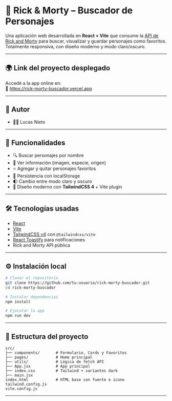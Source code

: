 # 🧪 Rick & Morty – Buscador de Personajes

Una aplicación web desarrollada en **React + Vite** que consume la [API de Rick and Morty](https://rickandmortyapi.com/) para buscar, visualizar y guardar personajes como favoritos. Totalmente responsiva, con diseño moderno y modo claro/oscuro.

---

## 🌍 Link del proyecto desplegado

Accedé a la app online en:  
🔗 https://rick-morty-buscador.vercel.app

---

## 🧠 Autor

- 👨‍💻 Lucas Nieto

---

## 🎯 Funcionalidades

- 🔍 Buscar personajes por nombre
- 🧑 Ver información (imagen, especie, origen)
- ⭐ Agregar y quitar personajes favoritos
- 💾 Persistencia con localStorage
- 🌓 Cambio entre modo claro y oscuro
- 🚀 Diseño moderno con **TailwindCSS 4** + Vite plugin

---

## 🛠 Tecnologías usadas

- [React](https://reactjs.org/)
- [Vite](https://vitejs.dev/)
- [TailwindCSS v4](https://tailwindcss.com/docs/installation) con `@tailwindcss/vite`
- [React Toastify](https://fkhadra.github.io/react-toastify/) para notificaciones
- Rick and Morty API pública

---

## ⚙️ Instalación local

```bash
# Clonar el repositorio
git clone https://github.com/tu-usuario/rick-morty-buscador.git
cd rick-morty-buscador

# Instalar dependencias
npm install

# Ejecutar la app
npm run dev
```

---

## 📁 Estructura del proyecto

```
src/
├── components/       # Formulario, Cards y Favoritos
├── pages/            # Home principal
├── utils/            # Lógica de fetch API
├── App.jsx           # App principal
├── index.css         # Tailwind + variantes dark
├── main.jsx
index.html            # HTML base con fuente e ícono
tailwind.config.js
vite.config.js
```

---
